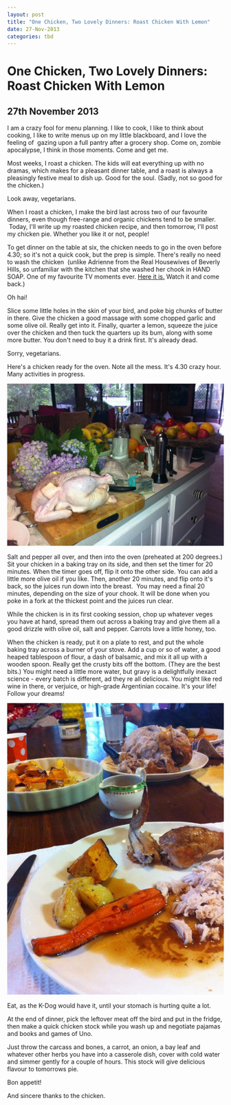 ```yaml
---
layout: post
title: "One Chicken, Two Lovely Dinners: Roast Chicken With Lemon"
date: 27-Nov-2013
categories: tbd
---
```


# One Chicken, Two Lovely Dinners: Roast Chicken With Lemon

## 27th November 2013

I am a crazy fool for menu planning. I like to cook,   I like to think about cooking, I like to write menus up on my little blackboard, and I love the feeling of  gazing upon a full pantry after a grocery shop. Come on, zombie apocalypse, I think in those moments. Come and get me.

Most weeks, I roast a chicken. The kids will eat everything up with no dramas, which makes for a pleasant dinner table, and a roast is always a pleasingly festive meal to dish up. Good for the soul. (Sadly, not so good for the chicken.)

Look away, vegetarians.

When I roast a chicken, I make the bird last across two of our favourite dinners, even though free-range and organic chickens tend to be smaller.  Today, I'll write up my roasted chicken recipe, and then tomorrow, I'll post my chicken pie. Whether you like it or not, people!

To get dinner on the table at six, the chicken needs to go in the oven before 4.30; so it's not a quick cook, but the prep is simple. There's really no need to wash the chicken  (unlike Adrienne from the Real Housewives of Beverly Hills, so unfamiliar with the kitchen that she washed her chook in HAND SOAP. One of my favourite TV moments ever. <a href="http://jezebel.com/5853092/how-many-housewives-does-it-take-to-cook-a-chicken">Here it is.</a> Watch it and come back.)

Oh hai!

Slice some little holes in the skin of your bird, and poke big chunks of butter in there. Give the chicken a good massage with some chopped garlic and some olive oil. Really get into it. Finally, quarter a lemon, squeeze the juice over the chicken and then tuck the quarters up its bum, along with some more butter. You don't need to buy it a drink first. It's already dead.

Sorry, vegetarians.

Here's a chicken ready for the oven. Note all the mess. It's 4.30 crazy hour. Many activities in progress.

<img class="photo-horiz" src="/images/2013/11/IMG_0118-1024x764.jpg" />

Salt and pepper all over, and then into the oven (preheated at 200 degrees.) Sit your chicken in a baking tray on its side, and then set the timer for 20 minutes. When the timer goes off, flip it onto the other side. You can add a little more olive oil if you like. Then, another 20 minutes, and flip onto it's back, so the juices run down into the breast.  You may need a final 20 minutes, depending on the size of your chook. It will be done when you poke in a fork at the thickest point and the juices run clear.

While the chicken is in its first cooking session, chop up whatever veges you have at hand, spread them out across a baking tray and give them all a good drizzle with olive oil, salt and pepper. Carrots love a little honey, too.

When the chicken is ready, put it on a plate to rest, and put the whole baking tray across a burner of your stove. Add a cup or so of water, a good heaped tablespoon of flour, a dash of balsamic, and mix it all up with a wooden spoon. Really get the crusty bits off the bottom. (They are the best bits.) You might need a little more water, but gravy is a delightfully inexact science - every batch is different, ad they re all delicious. You might like red wine in there, or verjuice, or high-grade Argentinian cocaine. It's your life! Follow your dreams!

<img class="photo-horiz" src="/images/2013/11/IMG_0123a-e1385508821191-764x1024.jpg" />

Eat, as the K-Dog would have it, until your stomach is hurting quite a lot.

At the end of dinner, pick the leftover meat off the bird and put in the fridge, then make a quick chicken stock while you wash up and negotiate pajamas and books and games of Uno.

Just throw the carcass and bones, a carrot, an onion, a bay leaf and whatever other herbs you have into a casserole dish, cover with cold water and simmer gently for a couple of hours. This stock will give delicious flavour to tomorrows pie.

Bon appetit!

And sincere thanks to the chicken.

 
